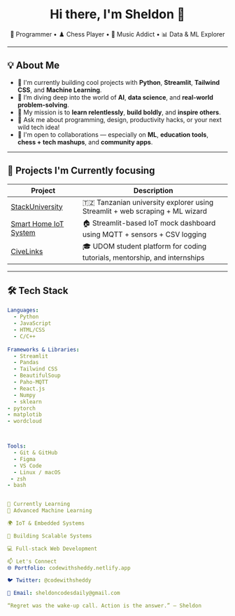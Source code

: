 <h1 align="center">Hi there, I'm Sheldon 👋</h1>

<p align="center">
  🧠 Programmer • ♟️ Chess Player • 🎵 Music Addict • 📊 Data & ML Explorer
</p>

---

## 💡 About Me

- 🔭 I'm currently building cool projects with **Python**, **Streamlit**, **Tailwind CSS**, and **Machine Learning**.
- 🌱 I’m diving deep into the world of **AI**, **data science**, and **real-world problem-solving**.
- 🧠 My mission is to **learn relentlessly**, **build boldly**, and **inspire others**.
- 💬 Ask me about programming, design, productivity hacks, or your next wild tech idea!
- 💞️ I'm open to collaborations — especially on **ML**, **education tools**, **chess + tech mashups**, and **community apps**.

---

## 🚀 Projects I'm Currently focusing

| Project | Description |
|--------|-------------|
| [StackUniversity](https://github.com/zuck30/stackuniversity) | 🇹🇿 Tanzanian university explorer using Streamlit + web scraping + ML wizard |
| [Smart Home IoT System](#) | 🏠 Streamlit-based IoT mock dashboard using MQTT + sensors + CSV logging |
| [CiveLinks](#) | 🎓 UDOM student platform for coding tutorials, mentorship, and internships |

---

## 🛠️ Tech Stack

```yaml
Languages:
  - Python
  - JavaScript
  - HTML/CSS
  - C/C++
  
Frameworks & Libraries:
  - Streamlit
  - Pandas
  - Tailwind CSS
  - BeautifulSoup
  - Paho-MQTT
  - React.js
  - Numpy
  - sklearn
- pytorch
- matplotib
- wordcloud



Tools:
  - Git & GitHub
  - Figma
  - VS Code
  - Linux / macOS
 - zsh
- bash


🧠 Currently Learning
🧠 Advanced Machine Learning

🌍 IoT & Embedded Systems

💼 Building Scalable Systems

💻 Full-stack Web Development

📫 Let's Connect
🌐 Portfolio: codewithsheddy.netlify.app

🐦 Twitter: @codewithsheddy

💌 Email: sheldoncodesdaily@gmail.com

“Regret was the wake-up call. Action is the answer.” — Sheldon

